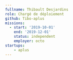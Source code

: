 ```yaml
---
fullname: Thibault Desjardins
role: Chargé de déploiement 
github: Tibo-aplus 
missions:
  - start: '2019-10-01' 
    end: '2019-12-01'
    status: independent 
    employer: octo 
startups:
    - aplus
---
```

